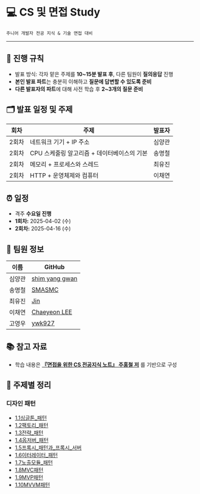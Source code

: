 # 💻 CS 및 면접 Study

    주니어 개발자 전공 지식 & 기술 면접 대비

---

## 📘 진행 규칙

- 발표 방식: 각자 맡은 주제를 **10~15분 발표 후**, 다른 팀원이 **질의응답** 진행
- **본인 발표 파트**는 충분히 이해하고 **질문에 답변할 수 있도록 준비**
- **다른 발표자의 파트**에 대해 사전 학습 후 **2~3개의 질문 준비**



## 🗂️ 발표 일정 및 주제

| 회차 | 주제 | 발표자 |
|------|------|--------|
| 2회차 | 네트워크 기기 + IP 주소 | 심양관 |
| 2회차 | CPU 스케줄링 알고리즘 + 데이터베이스의 기본 | 송명철 |
| 2회차 | 메모리 + 프로세스와 스레드 | 최유진 |
| 2회차 | HTTP + 운영체제와 컴퓨터 | 이채연 |


## ⏰ 일정

- 격주 **수요일 진행**
- **1회차:** 2025-04-02 (수)
- **2회차:** 2025-04-16 (수)



## 👥 팀원 정보

| 이름 | GitHub |
|------|--------|
| 심양관 | [shim yang gwan](https://github.com/Mabbru) |
| 송명철 | [SMASMC](https://github.com/SMASMC) |
| 최유진 | [Jin](https://github.com/jinnyujinchoi) |
| 이채연 | [Chaeyeon LEE](https://github.com/amy010510) |
| 고영우 | [ywk927](https://github.com/ywk927) |


## 📚 참고 자료

- 학습 내용은 [**『면접을 위한 CS 전공지식 노트』 주홍철 저**](https://product.kyobobook.co.kr/detail/S000001834833) 를 기반으로 구성  


## 📌 주제별 정리

### 디자인 패턴

- [1.1싱글톤_패턴](https://github.com/CS-study-seoul01/SSAFY-CS-Study/blob/main/1_%EB%94%94%EC%9E%90%EC%9D%B8_%ED%8C%A8%ED%84%B4/1.1_%EC%8B%B1%EA%B8%80%ED%86%A4_%ED%8C%A8%ED%84%B4.md)  
- [1.2팩토리_패턴](https://github.com/CS-study-seoul01/SSAFY-CS-Study/blob/main/1_%EB%94%94%EC%9E%90%EC%9D%B8_%ED%8C%A8%ED%84%B4/1.2_%ED%8C%A9%ED%86%A0%EB%A6%AC_%ED%8C%A8%ED%84%B4.md)  
- [1.3전략_패턴](https://github.com/CS-study-seoul01/SSAFY-CS-Study/blob/main/1_%EB%94%94%EC%9E%90%EC%9D%B8_%ED%8C%A8%ED%84%B4/1.3_%EC%A0%84%EB%9E%B5_%ED%8C%A8%ED%84%B4.md)
- [1.4옵저버_패턴](https://github.com/CS-study-seoul01/SSAFY-CS-Study/blob/main/1_%EB%94%94%EC%9E%90%EC%9D%B8_%ED%8C%A8%ED%84%B4/1.4_%EC%98%B5%EC%A0%80%EB%B2%84_%ED%8C%A8%ED%84%B4.md)  
- [1.5프록시_패턴과_프록시_서버](https://github.com/CS-study-seoul01/SSAFY-CS-Study/blob/main/1_%EB%94%94%EC%9E%90%EC%9D%B8_%ED%8C%A8%ED%84%B4/1.5_%ED%94%84%EB%A1%9D%EC%8B%9C_%ED%8C%A8%ED%84%B4%EA%B3%BC_%ED%94%84%EB%A1%9D%EC%8B%9C_%EC%84%9C%EB%B2%84.md)  
- [1.6이터레이터_패턴](https://github.com/CS-study-seoul01/SSAFY-CS-Study/blob/main/1_%EB%94%94%EC%9E%90%EC%9D%B8_%ED%8C%A8%ED%84%B4/1.6_%EC%9D%B4%ED%84%B0%EB%A0%88%EC%9D%B4%ED%84%B0_%ED%8C%A8%ED%84%B4.md)  
- [1.7노출모듈_패턴](https://github.com/CS-study-seoul01/SSAFY-CS-Study/blob/main/1_%EB%94%94%EC%9E%90%EC%9D%B8_%ED%8C%A8%ED%84%B4/1.7_%EB%85%B8%EC%B6%9C%EB%AA%A8%EB%93%88_%ED%8C%A8%ED%84%B4.md)  
- [1.8MVC패턴](https://github.com/CS-study-seoul01/SSAFY-CS-Study/blob/main/1_%EB%94%94%EC%9E%90%EC%9D%B8_%ED%8C%A8%ED%84%B4/1.8_MVC%ED%8C%A8%ED%84%B4.md)  
- [1.9MVP패턴](https://github.com/CS-study-seoul01/SSAFY-CS-Study/blob/main/1_%EB%94%94%EC%9E%90%EC%9D%B8_%ED%8C%A8%ED%84%B4/1.9_MVP%ED%8C%A8%ED%84%B4.md)  
- [1.10MVVM패턴](https://github.com/CS-study-seoul01/SSAFY-CS-Study/blob/main/1_%EB%94%94%EC%9E%90%EC%9D%B8_%ED%8C%A8%ED%84%B4/1.10_MVVM%ED%8C%A8%ED%84%B4.md)  
